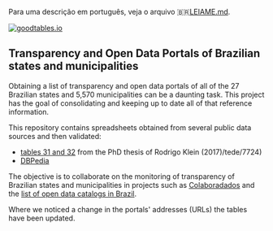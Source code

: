 Para uma descrição em português, veja o arquivo 🇧🇷[LEIAME.md](LEIAME.md).

[![goodtables.io](https://goodtables.io/badge/github/augusto-herrmann/transparencia-dados-abertos-brasil.svg)](https://goodtables.io/github/augusto-herrmann/transparencia-dados-abertos-brasil)

## Transparency and Open Data Portals of Brazilian states and municipalities

Obtaining a list of transparency and open data portals of all of the 27
Brazilian states and 5,570 municipalities can be a daunting task. This
project has the goal of consolidating and keeping up to date all of that
reference information.

This repository contains spreadsheets obtained from several public data
sources and then validated:

* [tables 31 and 32](sources/research/klein-2017) from the PhD thesis of Rodrigo Klein (2017)/tede/7724)
* [DBPedia](sources/dbpedia)

The objective is to collaborate on the monitoring of transparency of Brazilian
states and municipalities in projects such as
[Colaboradados](http://colaboradados.github.io/) and the [list of open data
catalogs in Brazil](https://github.com/dadosgovbr/catalogos-dados-brasil).

Where we noticed a change in the portals' addresses (URLs) the tables have been
updated.

